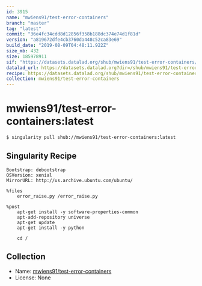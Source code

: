 ```yaml
---
id: 3915
name: "mwiens91/test-error-containers"
branch: "master"
tag: "latest"
commit: "36e4fc34cdd8d12856f358b188dc374e74d1f81d"
version: "a819672dfe4cb3760da448c52ca83e69"
build_date: "2019-08-09T04:48:11.922Z"
size_mb: 432
size: 185978911
sif: "https://datasets.datalad.org/shub/mwiens91/test-error-containers/latest/2019-08-09-36e4fc34-a819672d/a819672dfe4cb3760da448c52ca83e69.simg"
datalad_url: https://datasets.datalad.org?dir=/shub/mwiens91/test-error-containers/latest/2019-08-09-36e4fc34-a819672d/
recipe: https://datasets.datalad.org/shub/mwiens91/test-error-containers/latest/2019-08-09-36e4fc34-a819672d/Singularity
collection: mwiens91/test-error-containers
---
```


# mwiens91/test-error-containers:latest

```bash
$ singularity pull shub://mwiens91/test-error-containers:latest
```

## Singularity Recipe

```singularity
Bootstrap: debootstrap
OSVersion: xenial
MirrorURL: http://us.archive.ubuntu.com/ubuntu/

%files
    error_raise.py /error_raise.py

%post
    apt-get install -y software-properties-common
    apt-add-repository universe
    apt-get update
    apt-get install -y python

    cd /
```

## Collection

 - Name: [mwiens91/test-error-containers](https://github.com/mwiens91/test-error-containers)
 - License: None

